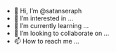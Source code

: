 - 👋 Hi, I’m @satanseraph
- 👀 I’m interested in ...
- 🌱 I’m currently learning ...
- 💞️ I’m looking to collaborate on ...
- 📫 How to reach me ...

<!---
satanseraph/satanseraph is a ✨ special ✨ repository because its `README.md` (this file) appears on your GitHub profile.
You can click the Preview link to take a look at your changes.
--->
